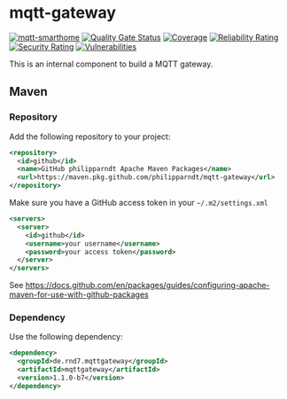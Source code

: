 # mqtt-gateway

[![mqtt-smarthome](https://img.shields.io/badge/mqtt-smarthome-blue.svg)](https://github.com/mqtt-smarthome/mqtt-smarthome)
[![Quality Gate Status](https://sonarcloud.io/api/project_badges/measure?project=de.rnd7.mqttgateway%3Amqttgateway-parent&metric=alert_status)](https://sonarcloud.io/dashboard?id=de.rnd7.mqttgateway%3Amqttgateway-parent)
[![Coverage](https://sonarcloud.io/api/project_badges/measure?project=de.rnd7.mqttgateway%3Amqttgateway-parent&metric=coverage)](https://sonarcloud.io/dashboard?id=de.rnd7.mqttgateway%3Amqttgateway-parent)
[![Reliability Rating](https://sonarcloud.io/api/project_badges/measure?project=de.rnd7.mqttgateway%3Amqttgateway-parent&metric=reliability_rating)](https://sonarcloud.io/dashboard?id=de.rnd7.mqttgateway%3Amqttgateway-parent)
[![Security Rating](https://sonarcloud.io/api/project_badges/measure?project=de.rnd7.mqttgateway%3Amqttgateway-parent&metric=security_rating)](https://sonarcloud.io/dashboard?id=de.rnd7.mqttgateway%3Amqttgateway-parent)
[![Vulnerabilities](https://sonarcloud.io/api/project_badges/measure?project=de.rnd7.mqttgateway%3Amqttgateway-parent&metric=vulnerabilities)](https://sonarcloud.io/dashboard?id=de.rnd7.mqttgateway%3Amqttgateway-parent)

This is an internal component to build a MQTT gateway.

## Maven

### Repository

Add the following repository to your project:

```xml
<repository>
  <id>github</id>
  <name>GitHub philipparndt Apache Maven Packages</name>
  <url>https://maven.pkg.github.com/philipparndt/mqtt-gateway</url>
</repository>
```

Make sure you have a GitHub access token in your `~/.m2/settings.xml`
```xml
<servers>
  <server>
    <id>github</id>
    <username>your username</username>
    <password>your access token</password>
  </server>
</servers>
```

See https://docs.github.com/en/packages/guides/configuring-apache-maven-for-use-with-github-packages

### Dependency

Use the following dependency:

```xml
<dependency>
  <groupId>de.rnd7.mqttgateway</groupId>
  <artifactId>mqttgateway</artifactId>
  <version>1.1.0-b7</version>
</dependency>
```
